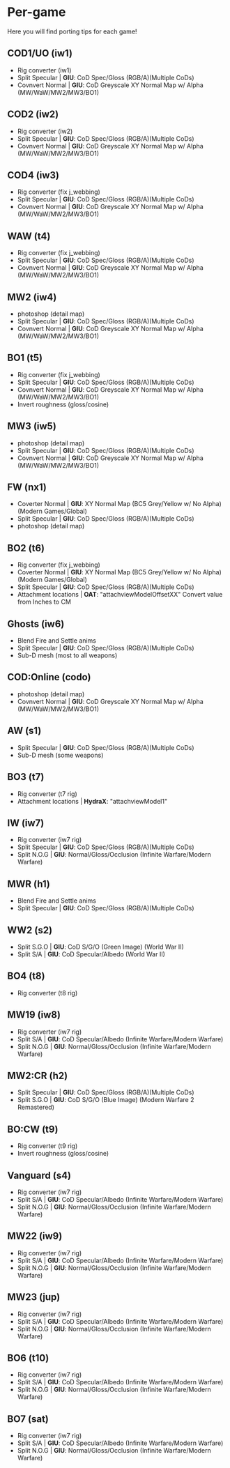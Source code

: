 # Per-game

Here you will find porting tips for each game!

## COD1/UO (iw1)

- Rig converter (iw1)
- Split Specular | **GIU**: CoD Spec/Gloss (RGB/A)(Multiple CoDs)
- Covnvert Normal | **GIU**: CoD Greyscale XY Normal Map w/ Alpha (MW/WaW/MW2/MW3/BO1)


## COD2 (iw2)

- Rig converter (iw2)
- Split Specular | **GIU**: CoD Spec/Gloss (RGB/A)(Multiple CoDs)
- Covnvert Normal | **GIU**: CoD Greyscale XY Normal Map w/ Alpha (MW/WaW/MW2/MW3/BO1)


## COD4 (iw3)

- Rig converter (fix j_webbing)
- Split Specular | **GIU**: CoD Spec/Gloss (RGB/A)(Multiple CoDs)
- Covnvert Normal | **GIU**: CoD Greyscale XY Normal Map w/ Alpha (MW/WaW/MW2/MW3/BO1)


## WAW (t4)

- Rig converter (fix j_webbing)
- Split Specular | **GIU**: CoD Spec/Gloss (RGB/A)(Multiple CoDs)
- Covnvert Normal | **GIU**: CoD Greyscale XY Normal Map w/ Alpha (MW/WaW/MW2/MW3/BO1)


## MW2 (iw4)

- photoshop (detail map)
- Split Specular | **GIU**: CoD Spec/Gloss (RGB/A)(Multiple CoDs)
- Covnvert Normal | **GIU**: CoD Greyscale XY Normal Map w/ Alpha (MW/WaW/MW2/MW3/BO1)


## BO1 (t5)

- Rig converter (fix j_webbing)
- Split Specular | **GIU**: CoD Spec/Gloss (RGB/A)(Multiple CoDs)
- Covnvert Normal | **GIU**: CoD Greyscale XY Normal Map w/ Alpha (MW/WaW/MW2/MW3/BO1)
- Invert roughness (gloss/cosine)


## MW3 (iw5)

- photoshop (detail map)
- Split Specular | **GIU**: CoD Spec/Gloss (RGB/A)(Multiple CoDs)
- Covnvert Normal | **GIU**: CoD Greyscale XY Normal Map w/ Alpha (MW/WaW/MW2/MW3/BO1)


## FW (nx1)

- Coverter Normal | **GIU**: XY Normal Map (BC5 Grey/Yellow w/ No Alpha) (Modern Games/Global)
- Split Specular | **GIU**: CoD Spec/Gloss (RGB/A)(Multiple CoDs)
- photoshop (detail map)

## BO2 (t6)

- Rig converter (fix j_webbing)
- Coverter Normal | **GIU**: XY Normal Map (BC5 Grey/Yellow w/ No Alpha) (Modern Games/Global)
- Split Specular | **GIU**: CoD Spec/Gloss (RGB/A)(Multiple CoDs)
- Attachment locations | **OAT**: "attachviewModelOffsetXX" Convert value from Inches to CM

## Ghosts (iw6)

- Blend Fire and Settle anims
- Split Specular | **GIU**: CoD Spec/Gloss (RGB/A)(Multiple CoDs)
- Sub-D mesh (most to all weapons)


## COD:Online (codo)

- photoshop (detail map)
- Covnvert Normal | **GIU**: CoD Greyscale XY Normal Map w/ Alpha (MW/WaW/MW2/MW3/BO1)


## AW (s1)

- Split Specular | **GIU**: CoD Spec/Gloss (RGB/A)(Multiple CoDs)
- Sub-D mesh (some weapons)


## BO3 (t7)

- Rig converter (t7 rig)
- Attachment locations | **HydraX**: "attachviewModel1"

## IW (iw7)

- Rig converter (iw7 rig)
- Split Specular | **GIU**: CoD Spec/Gloss (RGB/A)(Multiple CoDs)
- Split N.O.G | **GIU**: Normal/Gloss/Occlusion (Infinite Warfare/Modern Warfare)


## MWR (h1)

- Blend Fire and Settle anims
- Split Specular | **GIU**: CoD Spec/Gloss (RGB/A)(Multiple CoDs)


## WW2 (s2)

- Split S.G.O | **GIU**: CoD S/G/O (Green Image) (World War II)
- Split S/A | **GIU**: CoD Specular/Albedo (World War II)


## BO4 (t8)

- Rig converter (t8 rig)


## MW19 (iw8)

- Rig converter (iw7 rig)
- Split S/A | **GIU**: CoD Specular/Albedo (Infinite Warfare/Modern Warfare)
- Split N.O.G | **GIU**: Normal/Gloss/Occlusion (Infinite Warfare/Modern Warfare)


## MW2:CR (h2)

- Split Specular | **GIU**: CoD Spec/Gloss (RGB/A)(Multiple CoDs)
- Split S.G.O | **GIU**: CoD S/G/O (Blue Image) (Modern Warfare 2 Remastered)


## BO:CW (t9)

- Rig converter (t9 rig)
- Invert roughness (gloss/cosine)


## Vanguard (s4)

- Rig converter (iw7 rig)
- Split S/A | **GIU**: CoD Specular/Albedo (Infinite Warfare/Modern Warfare)
- Split N.O.G | **GIU**: Normal/Gloss/Occlusion (Infinite Warfare/Modern Warfare)


## MW22 (iw9)

- Rig converter (iw7 rig)
- Split S/A | **GIU**: CoD Specular/Albedo (Infinite Warfare/Modern Warfare)
- Split N.O.G | **GIU**: Normal/Gloss/Occlusion (Infinite Warfare/Modern Warfare)


## MW23 (jup)

- Rig converter (iw7 rig)
- Split S/A | **GIU**: CoD Specular/Albedo (Infinite Warfare/Modern Warfare)
- Split N.O.G | **GIU**: Normal/Gloss/Occlusion (Infinite Warfare/Modern Warfare)


## BO6 (t10)

- Rig converter (iw7 rig)
- Split S/A | **GIU**: CoD Specular/Albedo (Infinite Warfare/Modern Warfare)
- Split N.O.G | **GIU**: Normal/Gloss/Occlusion (Infinite Warfare/Modern Warfare)


## BO7 (sat)

- Rig converter (iw7 rig)
- Split S/A | **GIU**: CoD Specular/Albedo (Infinite Warfare/Modern Warfare)
- Split N.O.G | **GIU**: Normal/Gloss/Occlusion (Infinite Warfare/Modern Warfare)